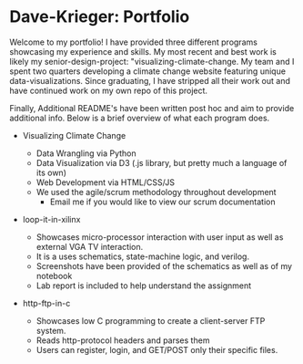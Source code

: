 # Dave-Krieger: Portfolio

Welcome to my portfolio! I have provided three different programs showcasing my experience and skills. My most recent and best work is likely my senior-design-project: "visualizing-climate-change. My team and I spent two quarters developing a climate change website featuring unique data-visualizations. Since graduating, I have stripped all their work out and have continued work on my own repo of this project. 

Finally, Additional README's have been written post hoc and aim to provide additional info. Below is a brief overview of what each program does.

* Visualizing Climate Change
	* Data Wrangling via Python
	* Data Visualization via D3 (.js library, but pretty much a language of its own)
	* Web Development via HTML/CSS/JS
	* We used the agile/scrum methodology throughout development
		* Email me if you would like to view our scrum documentation
		
* loop-it-in-xilinx
	* Showcases micro-processor interaction with user input as well as external VGA TV interaction.
	* It is a uses schematics, state-machine logic, and verilog.
	* Screenshots have been provided of the schematics as well as of my notebook
	* Lab report is included to help understand the assignment
	
* http-ftp-in-c
 	* Showcases low C programming to create a client-server FTP system.
	* Reads http-protocol headers and parses them
	* Users can register, login, and GET/POST only their specific files.
